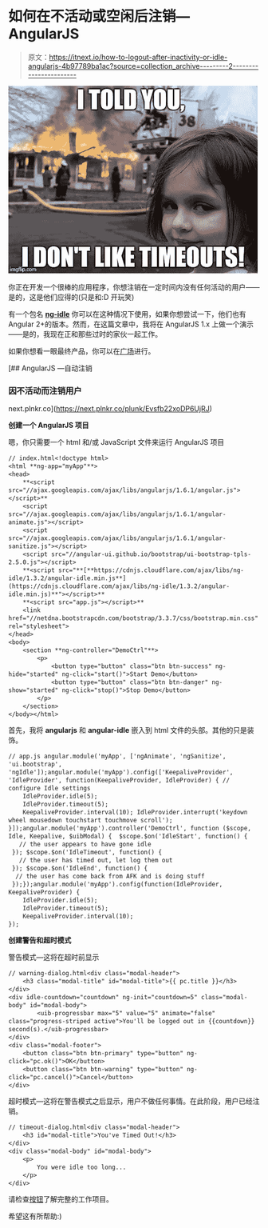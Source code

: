 # 如何在不活动或空闲后注销— AngularJS

> 原文：<https://itnext.io/how-to-logout-after-inactivity-or-idle-angularjs-4b97789ba1ac?source=collection_archive---------2----------------------->

![](img/550d34fe4b933e9d8e1b2548bef34e8c.png)

你正在开发一个很棒的应用程序，你想注销在一定时间内没有任何活动的用户——是的，这是他们应得的(只是和:D 开玩笑)

有一个包名 [**ng-idle**](https://github.com/HackedByChinese/ng-idle) 你可以在这种情况下使用，如果你想尝试一下，他们也有 Angular 2+的版本。然而，在这篇文章中，我将在 AngularJS 1.x 上做一个演示——是的，我现在正和那些过时的家伙一起工作。

如果你想看一眼最终产品，你可以在[广场](https://next.plnkr.co/plunk/Evsfb22xoDP6UjRJ)进行。

 [## AngularJS —自动注销

### 因不活动而注销用户

next.plnkr.co](https://next.plnkr.co/plunk/Evsfb22xoDP6UjRJ) 

**创建一个 AngularJS 项目**

嗯，你只需要一个 html 和/或 JavaScript 文件来运行 AngularJS 项目

```
// index.html<!doctype html>
<html **ng-app="myApp"**>
<head>
    **<script src="//ajax.googleapis.com/ajax/libs/angularjs/1.6.1/angular.js"></script>**
    <script src="//ajax.googleapis.com/ajax/libs/angularjs/1.6.1/angular-animate.js"></script>
    <script src="//ajax.googleapis.com/ajax/libs/angularjs/1.6.1/angular-sanitize.js"></script>
    <script src="//angular-ui.github.io/bootstrap/ui-bootstrap-tpls-2.5.0.js"></script>
    **<script src="**[**https://cdnjs.cloudflare.com/ajax/libs/ng-idle/1.3.2/angular-idle.min.js**](https://cdnjs.cloudflare.com/ajax/libs/ng-idle/1.3.2/angular-idle.min.js)**"></script>**
    **<script src="app.js"></script>**
    <link href="//netdna.bootstrapcdn.com/bootstrap/3.3.7/css/bootstrap.min.css" rel="stylesheet">
</head>
<body>
    <section **ng-controller="DemoCtrl"**>
        <p>
            <button type="button" class="btn btn-success" ng-hide="started" ng-click="start()">Start Demo</button>
            <button type="button" class="btn btn-danger" ng-show="started" ng-click="stop()">Stop Demo</button>
        </p>
    </section>
</body></html>
```

首先，我将 **angularjs** 和 **angular-idle** 嵌入到 html 文件的头部。其他的只是装饰。

```
// app.js angular.module('myApp', ['ngAnimate', 'ngSanitize', 'ui.bootstrap', 'ngIdle']);angular.module('myApp').config(['KeepaliveProvider', 'IdleProvider', function(KeepaliveProvider, IdleProvider) { // configure Idle settings
    IdleProvider.idle(5);
    IdleProvider.timeout(5);
    KeepaliveProvider.interval(10); IdleProvider.interrupt('keydown wheel mousedown touchstart touchmove scroll');
}]);angular.module('myApp').controller('DemoCtrl', function ($scope, Idle, Keepalive, $uibModal) {  $scope.$on('IdleStart', function() {
   // the user appears to have gone idle
 }); $scope.$on('IdleTimeout', function() {
   // the user has timed out, let log them out
 }); $scope.$on('IdleEnd', function() {
  // the user has come back from AFK and is doing stuff
 });});angular.module('myApp').config(function(IdleProvider, KeepaliveProvider) {
    IdleProvider.idle(5);
    IdleProvider.timeout(5);
    KeepaliveProvider.interval(10);
});
```

**创建警告和超时模式**

警告模式—这将在超时前显示

```
// warning-dialog.html<div class="modal-header">
    <h3 class="modal-title" id="modal-title">{{ pc.title }}</h3>
</div>
<div idle-countdown="countdown" ng-init="countdown=5" class="modal-body" id="modal-body">
        <uib-progressbar max="5" value="5" animate="false" class="progress-striped active">You'll be logged out in {{countdown}} second(s).</uib-progressbar>
</div>
<div class="modal-footer">
    <button class="btn btn-primary" type="button" ng-click="pc.ok()">OK</button>
    <button class="btn btn-warning" type="button" ng-click="pc.cancel()">Cancel</button>
</div>
```

超时模式—这将在警告模式之后显示，用户不做任何事情。在此阶段，用户已经注销。

```
// timeout-dialog.html<div class="modal-header">
    <h3 id="modal-title">You've Timed Out!</h3>
</div>
<div class="modal-body" id="modal-body">
    <p>
        You were idle too long...
    </p>
</div>
```

请检查[按钮](https://next.plnkr.co/plunk/Evsfb22xoDP6UjRJ)了解完整的工作项目。

希望这有所帮助:)